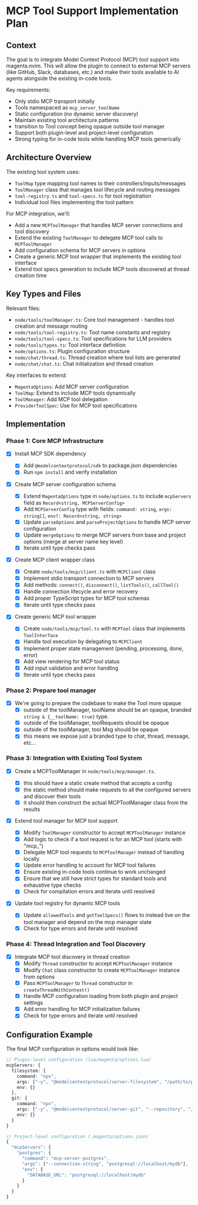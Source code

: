 # MCP Tool Support Implementation Plan

## Context

The goal is to integrate Model Context Protocol (MCP) tool support into magenta.nvim. This will allow the plugin to connect to external MCP servers (like GitHub, Slack, databases, etc.) and make their tools available to AI agents alongside the existing in-code tools.

Key requirements:

- Only stdio MCP transport initially
- Tools namespaced as `mcp_server_toolName`
- Static configuration (no dynamic server discovery)
- Maintain existing tool architecture patterns
- transition to Tool concept being opaque outside tool manager
- Support both plugin-level and project-level configuration
- Strong typing for in-code tools while handling MCP tools generically

## Architecture Overview

The existing tool system uses:

- `ToolMap` type mapping tool names to their controllers/inputs/messages
- `ToolManager` class that manages tool lifecycle and routing messages
- `tool-registry.ts` and `tool-specs.ts` for tool registration
- Individual tool files implementing the tool pattern

For MCP integration, we'll:

- Add a new `MCPToolManager` that handles MCP server connections and tool discovery
- Extend the existing `ToolManager` to delegate MCP tool calls to `MCPToolManager`
- Add configuration schema for MCP servers in options
- Create a generic MCP tool wrapper that implements the existing tool interface
- Extend tool specs generation to include MCP tools discovered at thread creation time

## Key Types and Files

Relevant files:

- `node/tools/toolManager.ts`: Core tool management - handles tool creation and message routing
- `node/tools/tool-registry.ts`: Tool name constants and registry
- `node/tools/tool-specs.ts`: Tool specifications for LLM providers
- `node/tools/types.ts`: Tool interface definition
- `node/options.ts`: Plugin configuration structure
- `node/chat/thread.ts`: Thread creation where tool lists are generated
- `node/chat/chat.ts`: Chat initialization and thread creation

Key interfaces to extend:

- `MagentaOptions`: Add MCP server configuration
- `ToolMap`: Extend to include MCP tools dynamically
- `ToolManager`: Add MCP tool delegation
- `ProviderToolSpec`: Use for MCP tool specifications

## Implementation

### Phase 1: Core MCP Infrastructure

- [x] Install MCP SDK dependency

  - [x] Add `@modelcontextprotocol/sdk` to package.json dependencies
  - [x] Run `npm install` and verify installation

- [x] Create MCP server configuration schema

  - [x] Extend `MagentaOptions` type in `node/options.ts` to include `mcpServers` field as `Record<string, MCPServerConfig>`
  - [x] Add `MCPServerConfig` type with fields: `command: string`, `args: string[]`, `env?: Record<string, string>`
  - [x] Update `parseOptions` and `parseProjectOptions` to handle MCP server configuration
  - [x] Update `mergeOptions` to merge MCP servers from base and project options (merge at server name key level)
  - [x] Iterate until type checks pass

- [x] Create MCP client wrapper class

  - [x] Create `node/tools/mcp/client.ts` with `MCPClient` class
  - [x] Implement stdio transport connection to MCP servers
  - [x] Add methods: `connect()`, `disconnect()`, `listTools()`, `callTool()`
  - [x] Handle connection lifecycle and error recovery
  - [x] Add proper TypeScript types for MCP tool schemas
  - [x] Iterate until type checks pass

- [x] Create generic MCP tool wrapper
  - [x] Create `node/tools/mcp/tool.ts` with `MCPTool` class that implements `ToolInterface`
  - [x] Handle tool execution by delegating to `MCPClient`
  - [x] Implement proper state management (pending, processing, done, error)
  - [x] Add view rendering for MCP tool status
  - [x] Add input validation and error handling
  - [x] Iterate until type checks pass

### Phase 2: Prepare tool manager

- [x] We're going to prepare the codebase to make the Tool more opaque
  - [x] outside of the toolManager, toolName should be an opaque, branded `string & {__toolName: true}` type.
  - [x] outside of the toolManager, toolRequests should be opaque
  - [x] outside of the toolManager, tool Msg should be opaque
  - [x] this means we expose just a branded type to chat, thread, message, etc...

### Phase 3: Integration with Existing Tool System

- [x] Create a MCPToolManager in `node/tools/mcp/manager.ts`.

  - [x] this should have a static create method that accepts a config
  - [x] the static method should make requests to all the configured servers and discover their tools
  - [x] it should then construct the actual MCPToolManager class from the results

- [x] Extend tool manager for MCP tool support

  - [x] Modify `ToolManager` constructor to accept `MCPToolManager` instance
  - [x] Add logic to check if a tool request is for an MCP tool (starts with "mcp\_")
  - [x] Delegate MCP tool requests to `MCPToolManager` instead of handling locally
  - [x] Update error handling to account for MCP tool failures
  - [x] Ensure existing in-code tools continue to work unchanged
  - [x] Ensure that we still have strict types for standard tools and exhaustive type checks
  - [x] Check for compilation errors and iterate until resolved

- [x] Update tool registry for dynamic MCP tools
  - [x] Update `allowedTools` and `getToolSpecs()` flows to instead live on the tool manager and depend on the mcp manager state
  - [x] Check for type errors and iterate until resolved

### Phase 4: Thread Integration and Tool Discovery

- [x] Integrate MCP tool discovery in thread creation
  - [x] Modify `Thread` constructor to accept `MCPToolManager` instance
  - [x] Modify `Chat` class constructor to create `MCPToolManager` instance from options
  - [x] Pass `MCPToolManager` to `Thread` constructor in `createThreadWithContext()`
  - [x] Handle MCP configuration loading from both plugin and project settings
  - [x] Add error handling for MCP initialization failures
  - [x] Check for type errors and iterate until resolved

## Configuration Example

The final MCP configuration in options would look like:

```typescript
// Plugin-level configuration (lua/magenta/options.lua)
mcpServers: {
  filesystem: {
    command: "npx",
    args: ["-y", "@modelcontextprotocol/server-filesystem", "/path/to/project"],
    env: {}
  },
  git: {
    command: "npx",
    args: ["-y", "@modelcontextprotocol/server-git", "--repository", "/path/to/repo"],
    env: {}
  }
}

// Project-level configuration (.magenta/options.json)
{
  "mcpServers": {
    "postgres": {
      "command": "mcp-server-postgres",
      "args": ["--connection-string", "postgresql://localhost/mydb"],
      "env": {
        "DATABASE_URL": "postgresql://localhost/mydb"
      }
    }
  }
}
```
